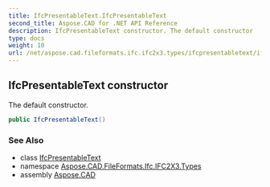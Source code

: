 ```yaml
---
title: IfcPresentableText.IfcPresentableText
second_title: Aspose.CAD for .NET API Reference
description: IfcPresentableText constructor. The default constructor
type: docs
weight: 10
url: /net/aspose.cad.fileformats.ifc.ifc2x3.types/ifcpresentabletext/ifcpresentabletext/
---
```

## IfcPresentableText constructor

The default constructor.

```csharp
public IfcPresentableText()
```

### See Also

* class [IfcPresentableText](../)
* namespace [Aspose.CAD.FileFormats.Ifc.IFC2X3.Types](../../ifcpresentabletext/)
* assembly [Aspose.CAD](../../../)


